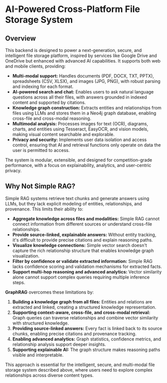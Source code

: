 # AI-Powered Cross-Platform File Storage System

## Overview

This backend is designed to power a next-generation, secure, and intelligent file storage platform, inspired by services like Google Drive and OneDrive but enhanced with advanced AI capabilities. It supports both web and mobile clients, providing:

- **Multi-modal support:** Handles documents (PDF, DOCX, TXT, PPTX), spreadsheets (CSV, XLSX), and images (JPG, PNG), with robust parsing and indexing for each format.
- **AI-powered search and chat:** Enables users to ask natural language questions across all their files, with answers grounded in indexed content and supported by citations.
- **Knowledge graph construction:** Extracts entities and relationships from files using LLMs and stores them in a Neo4j graph database, enabling cross-file and cross-modal reasoning.
- **Multimodal analysis:** Processes images for text (OCR), diagrams, charts, and entities using Tesseract, EasyOCR, and vision models, making visual content searchable and explorable.
- **Privacy and security:** Implements user data isolation and access control, ensuring that AI and retrieval functions only operate on data the user is permitted to access.

The system is modular, extensible, and designed for competition-grade performance, with a focus on explainability, analytics, and user-centric privacy.

## Why Not Simple RAG?

Simple RAG systems retrieve text chunks and generate answers using LLMs, but they lack explicit modeling of entities, relationships, and provenance. This limits their ability to:

- **Aggregate knowledge across files and modalities:** Simple RAG cannot connect information from different sources or understand cross-file relationships.
- **Provide source-linked, explainable answers:** Without entity tracking, it's difficult to provide precise citations and explain reasoning paths.
- **Visualize knowledge connections:** Simple vector search doesn't capture the rich relationship structure that enables knowledge graph visualization.
- **Filter by confidence or validate extracted information:** Simple RAG lacks confidence scoring and validation mechanisms for extracted facts.
- **Support multi-hop reasoning and advanced analytics:** Vector similarity alone cannot support complex queries requiring multiple inference steps.

**GraphRAG** overcomes these limitations by:

1. **Building a knowledge graph from all files:** Entities and relations are extracted and linked, creating a structured knowledge representation.
2. **Supporting context-aware, cross-file, and cross-modal retrieval:** Graph queries can traverse relationships and combine vector similarity with structured knowledge.
3. **Providing source-linked answers:** Every fact is linked back to its source chunks, enabling precise citations and provenance tracking.
4. **Enabling advanced analytics:** Graph statistics, confidence metrics, and relationship analysis support deeper insights.
5. **Supporting explainable AI:** The graph structure makes reasoning paths visible and interpretable.

This approach is essential for the intelligent, secure, and multi-modal file storage system described above, where users need to explore complex relationships across diverse content types.
